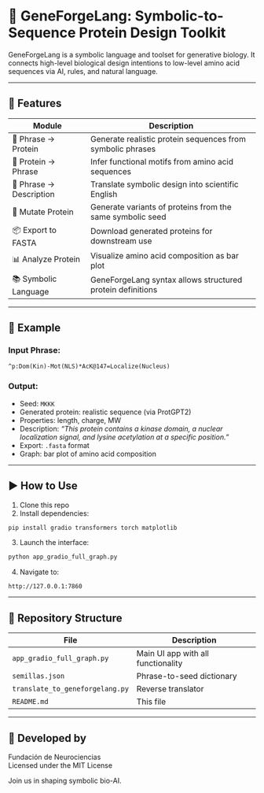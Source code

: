 # 🧬 GeneForgeLang: Symbolic-to-Sequence Protein Design Toolkit

GeneForgeLang is a symbolic language and toolset for generative biology. It connects high-level biological design intentions to low-level amino acid sequences via AI, rules, and natural language.

---

## 🚀 Features

| Module                      | Description |
|----------------------------|-------------|
| 🧠 Phrase → Protein         | Generate realistic protein sequences from symbolic phrases |
| 🧪 Protein → Phrase         | Infer functional motifs from amino acid sequences |
| 📖 Phrase → Description     | Translate symbolic design into scientific English |
| 🧬 Mutate Protein           | Generate variants of proteins from the same symbolic seed |
| 📦 Export to FASTA          | Download generated proteins for downstream use |
| 📊 Analyze Protein          | Visualize amino acid composition as bar plot |
| 📚 Symbolic Language        | GeneForgeLang syntax allows structured protein definitions |

---

## 🧪 Example

### Input Phrase:

```
^p:Dom(Kin)-Mot(NLS)*AcK@147=Localize(Nucleus)
```

### Output:
- Seed: `MKKK`
- Generated protein: realistic sequence (via ProtGPT2)
- Properties: length, charge, MW
- Description: *“This protein contains a kinase domain, a nuclear localization signal, and lysine acetylation at a specific position.”*
- Export: `.fasta` format
- Graph: bar plot of amino acid composition

---

## ▶️ How to Use

1. Clone this repo
2. Install dependencies:
```bash
pip install gradio transformers torch matplotlib
```

3. Launch the interface:
```bash
python app_gradio_full_graph.py
```

4. Navigate to:
```
http://127.0.0.1:7860
```

---

## 📁 Repository Structure

| File                          | Description |
|------------------------------|-------------|
| `app_gradio_full_graph.py`   | Main UI app with all functionality |
| `semillas.json`              | Phrase-to-seed dictionary |
| `translate_to_geneforgelang.py` | Reverse translator |
| `README.md`                  | This file |

---

## 🧠 Developed by

Fundación de Neurociencias  
Licensed under the MIT License

Join us in shaping symbolic bio-AI.